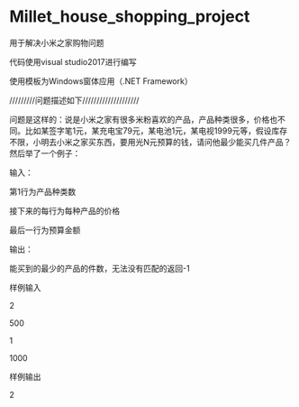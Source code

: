 # Millet_house_shopping_project
用于解决小米之家购物问题

代码使用visual studio2017进行编写

使用模板为Windows窗体应用（.NET Framework）

/////////问题描述如下////////////////////

问题是这样的：说是小米之家有很多米粉喜欢的产品，产品种类很多，价格也不同。比如某签字笔1元，某充电宝79元，某电池1元，某电视1999元等，假设库存不限，小明去小米之家买东西，要用光N元预算的钱，请问他最少能买几件产品？然后举了一个例子：

输入：

第1行为产品种类数

接下来的每行为每种产品的价格

最后一行为预算金额

输出：

能买到的最少的产品的件数，无法没有匹配的返回-1

样例输入

2

500

1

1000

样例输出

2
